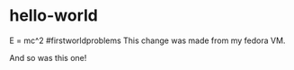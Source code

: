 
# hello-world
E = mc^2
#firstworldproblems
This change was made from my fedora VM.

And so was this one!

